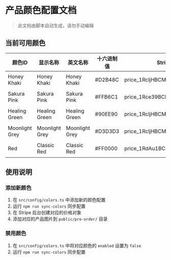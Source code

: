 # 产品颜色配置文档

> 此文档由脚本自动生成，请勿手动编辑

## 当前可用颜色

| 颜色ID | 显示名称 | 英文名称 | 十六进制值 | Stripe价格ID | 图片路径 | 状态 |
|--------|----------|----------|------------|--------------|----------|------|
| Honey Khaki | Honey Khaki | Honey Khaki | #D2B48C | price_1RcljHBCMz50a5Rza9NvZH5z | /pre-order/khaki.png | 启用 |
| Sakura Pink | Sakura Pink | Sakura Pink | #FFB6C1 | price_1Rce39BCMz50a5RzuTd1P7E7 | /pre-order/pink.png | 启用 |
| Healing Green | Healing Green | Healing Green | #90EE90 | price_1RcljHBCMz50a5RzxJORItSF | /pre-order/green.png | 启用 |
| Moonlight Grey | Moonlight Grey | Moonlight Grey | #D3D3D3 | price_1RcljHBCMz50a5RzozuqMuJN | /pre-order/grey.png | 启用 |
| Red | Classic Red | Classic Red | #FF0000 | price_1RdAu1BCMz50a5RzChT7XYGm | /pre-order/red.png | 启用 |

## 使用说明

### 添加新颜色

1. 在 `src/config/colors.ts` 中添加新的颜色配置
2. 运行 `npm run sync-colors` 同步配置
3. 在 Stripe 后台创建对应的价格对象
4. 添加对应的产品图片到 `public/pre-order/` 目录

### 禁用颜色

1. 在 `src/config/colors.ts` 中将对应颜色的 `enabled` 设置为 `false`
2. 运行 `npm run sync-colors` 同步配置

